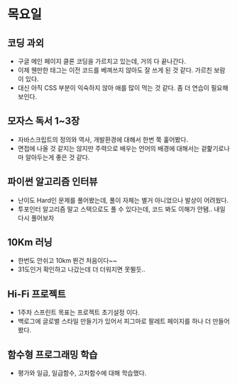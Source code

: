 # 목요일

## 코딩 과외
* 구글 메인 페이지 클론 코딩을 가르치고 있는데, 거의 다 끝나간다.
* 이제 웬만한 태그는 이전 코드를 베껴쓰지 않아도 잘 쓰게 된 것 같다. 가르친 보람이 있다.
* 대신 아직 CSS 부분이 익숙하지 않아 애를 많이 먹는 것 같다. 좀 더 연습이 필요해 보인다.


## 모자스 독서 1~3장
* 자바스크립트의 정의와 역사, 개발환경에 대해서 한번 쭉 훑어봤다.
* 면접에 나올 것 같지는 않지만 주력으로 배우는 언어의 배경에 대해서는 겉핥기로나마 알아두는게 좋은 것 같다.


## 파이썬 알고리즘 인터뷰
* 난이도 Hard인 문제를 풀어봤는데, 풀이 자체는 별거 아니었으나 발상이 어려웠다.
* 투포인터 알고리즘 말고 스택으로도 풀 수 있다는데, 코드 봐도 이해가 안됌.. 내일 다시 풀어보자


## 10Km 러닝
* 한번도 안쉬고 10km 뛴건 처음이다~~
* 31도인거 확인하고 나갔는데 더 더워지면 못뛸듯..


## Hi-Fi 프로젝트
* 1주차 스프린트 목표는 프로젝트 초기설정 이다. 
* 백로그에 글로벌 스타일 만들기가 있어서 피그마로 팔레트 페이지를 하나 더 만들어봤다.

## 함수형 프로그래밍 학습
* 평가와 일급, 일급함수, 고차함수에 대해 학습했다.
